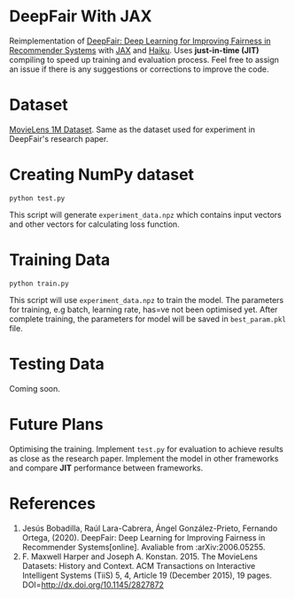 # DeepFair With JAX
Reimplementation of [DeepFair: Deep Learning for Improving Fairness in Recommender Systems](https://arxiv.org/pdf/2006.05255v1.pdf) with [JAX](https://github.com/google/jax) and [Haiku](https://github.com/deepmind/dm-haiku). Uses **just-in-time (JIT)** compiling to speed up training and evaluation process. Feel free to assign an issue if there is any suggestions or corrections to improve the code.

# Dataset
[MovieLens 1M Dataset](https://grouplens.org/datasets/movielens/1m/). Same as the dataset used for experiment in DeepFair's research paper.

# Creating NumPy dataset
```
python test.py
```
This script will generate `experiment_data.npz` which contains input vectors and other vectors for calculating loss function.

# Training Data
```
python train.py
```
This script will use `experiment_data.npz` to train the model. The parameters for training, e.g batch, learning rate, has=ve not been optimised yet. After complete training, the parameters for model will be saved in `best_param.pkl` file.

# Testing Data
Coming soon.

# Future Plans
Optimising the training. Implement `test.py` for evaluation to achieve results as close as the research paper. Implement the model in other frameworks and compare **JIT** performance between frameworks.

# References
1. Jesús Bobadilla, Raúl Lara-Cabrera, Ángel González-Prieto, Fernando Ortega, (2020). DeepFair: Deep Learning for Improving Fairness in Recommender Systems[online]. Avaliable from :arXiv:2006.05255.
2. F. Maxwell Harper and Joseph A. Konstan. 2015. The MovieLens Datasets: History and Context. ACM Transactions on Interactive Intelligent Systems (TiiS) 5, 4,
Article 19 (December 2015), 19 pages. DOI=http://dx.doi.org/10.1145/2827872
